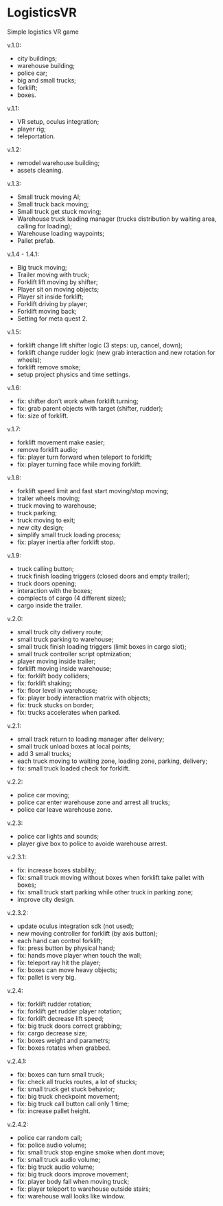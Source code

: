 # LogisticsVR
Simple logistics VR game

v.1.0:
- city buildings;
- warehouse building;
- police car;
- big and small trucks;
- forklift;
- boxes.

v.1.1:
- VR setup, oculus integration;
- player rig;
- teleportation.

v.1.2:
- remodel warehouse building;
- assets cleaning.

v.1.3:
- Small truck moving AI;
- Small truck back moving;
- Small truck get stuck moving;
- Warehouse truck loading manager (trucks distribution by waiting area, calling for loading);
- Warehouse loading waypoints;
- Pallet prefab.

v.1.4 - 1.4.1:
- Big truck moving;
- Trailer moving with truck;
- Forklift lift moving by shifter;
- Player sit on moving objects;
- Player sit inside forklift;
- Forklift driving by player;
- Forklift moving back;
- Setting for meta quest 2.

v.1.5:
- forklift change lift shifter logic (3 steps: up, cancel, down);
- forklift change rudder logic (new grab interaction and new rotation for wheels);
- forklift remove smoke;
- setup project physics and time settings.

v.1.6:
- fix: shifter don't work when forklift turning;
- fix: grab parent objects with target (shifter, rudder);
- fix: size of forklift.

v.1.7:
- forklift movement make easier;
- remove forklift audio;
- fix: player turn forward when teleport to forklift;
- fix: player turning face while moving forklift.

v.1.8:
- forklift speed limit and fast start moving/stop moving;
- trailer wheels moving;
- truck moving to warehouse;
- truck parking;
- truck moving to exit;
- new city design;
- simplify small truck loading process;
- fix: player inertia after forklift stop.

v.1.9:
- truck calling button;
- truck finish loading triggers (closed doors and empty trailer);
- truck doors opening;
- interaction with the boxes;
- complects of cargo (4 different sizes);
- cargo inside the trailer.

v.2.0:
- small truck city delivery route;
- small truck parking to warehouse;
- small truck finish loading triggers (limit boxes in cargo slot);
- small truck controller script optmization;
- player moving inside trailer;
- forklift moving inside warehouse;
- fix: forklift body colliders;
- fix: forklift shaking;
- fix: floor level in warehouse;
- fix: player body interaction matrix with objects;
- fix: truck stucks on border;
- fix: trucks accelerates when parked.

v.2.1:
- small track return to loading manager after delivery;
- small truck unload boxes at local points;
- add 3 small trucks;
- each truck moving to waiting zone, loading zone, parking, delivery;
- fix: small truck loaded check for forklift.

v.2.2:
- police car moving;
- police car enter warehouse zone and arrest all trucks;
- police car leave warehouse zone.

v.2.3:
- police car lights and sounds;
- player give box to police to avoide warehouse arrest.

v.2.3.1:
- fix: increase boxes stability;
- fix: small truck moving without boxes when forklift take pallet with boxes;
- fix: small truck start parking while other truck in parking zone;
- improve city design.

v.2.3.2:
- update oculus integration sdk (not used);
- new moving controller for forklift (by axis button);
- each hand can control forklift;
- fix: press button by physical hand;
- fix: hands move player when touch the wall;
- fix: teleport ray hit the player;
- fix: boxes can move heavy objects;
- fix: pallet is very big.

v.2.4:
- fix: forklift rudder rotation;
- fix: forklift get rudder player rotation;
- fix: forklift decrease lift speed;
- fix: big truck doors correct grabbing;
- fix: cargo decrease size;
- fix: boxes weight and parametrs;
- fix: boxes rotates when grabbed.

v.2.4.1:
- fix: boxes can turn small truck;
- fix: check all trucks routes, a lot of stucks;
- fix: small truck get stuck behavior;
- fix: big truck checkpoint movement;
- fix: big truck call button call only 1 time;
- fix: increase pallet height.

v.2.4.2:
- police car random call;
- fix: police audio volume;
- fix: small truck stop engine smoke when dont move;
- fix: small truck audio volume;
- fix: big truck audio volume;
- fix: big truck doors improve movement;
- fix: player body fall when moving truck;
- fix: player teleport to warehouse outside stairs;
- fix: warehouse wall looks like window.
